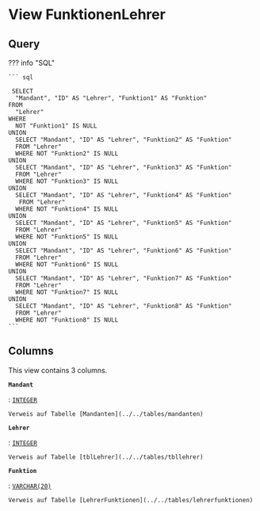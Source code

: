 # View **FunktionenLehrer**

## Query

??? info "SQL"

    ``` sql
    
     SELECT
      "Mandant", "ID" AS "Lehrer", "Funktion1" AS "Funktion"
    FROM
      "Lehrer"
    WHERE
      NOT "Funktion1" IS NULL
    UNION
      SELECT "Mandant", "ID" AS "Lehrer", "Funktion2" AS "Funktion"
      FROM "Lehrer"
      WHERE NOT "Funktion2" IS NULL
    UNION
      SELECT "Mandant", "ID" AS "Lehrer", "Funktion3" AS "Funktion"
      FROM "Lehrer"
      WHERE NOT "Funktion3" IS NULL
    UNION
      SELECT "Mandant", "ID" AS "Lehrer", "Funktion4" AS "Funktion"
       FROM "Lehrer"
      WHERE NOT "Funktion4" IS NULL
    UNION
      SELECT "Mandant", "ID" AS "Lehrer", "Funktion5" AS "Funktion"
      FROM "Lehrer"
      WHERE NOT "Funktion5" IS NULL
    UNION
      SELECT "Mandant", "ID" AS "Lehrer", "Funktion6" AS "Funktion"
      FROM "Lehrer"
      WHERE NOT "Funktion6" IS NULL
    UNION
      SELECT "Mandant", "ID" AS "Lehrer", "Funktion7" AS "Funktion"
      FROM "Lehrer"
      WHERE NOT "Funktion7" IS NULL
    UNION
      SELECT "Mandant", "ID" AS "Lehrer", "Funktion8" AS "Funktion"
      FROM "Lehrer"
      WHERE NOT "Funktion8" IS NULL
    ```

## Columns

This view contains 3 columns.

**`Mandant`**

:   [`INTEGER`](https://firebirdsql.org/file/documentation/html/en/refdocs/fblangref40/firebird-40-language-reference.html#fblangref40-datatypes-inttypes)

    Verweis auf Tabelle [Mandanten](../../tables/mandanten)

**`Lehrer`**

:   [`INTEGER`](https://firebirdsql.org/file/documentation/html/en/refdocs/fblangref40/firebird-40-language-reference.html#fblangref40-datatypes-inttypes)

    Verweis auf Tabelle [tblLehrer](../../tables/tbllehrer)

**`Funktion`**

:   [`VARCHAR(20)`](https://firebirdsql.org/file/documentation/html/en/refdocs/fblangref40/firebird-40-language-reference.html#fblangref40-datatypes-chartypes)

    Verweis auf Tabelle [LehrerFunktionen](../../tables/lehrerfunktionen)
